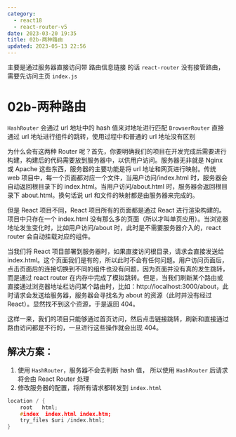 ```yaml
---
category: 
  - react18
  - react-router-v5
date: 2023-03-20 19:35
title: 02b-两种路由
updated: 2023-05-13 22:56
---
```


主要是通过服务器直接访问带 路由信息链接 的话 `react-router` 没有接管路由，需要先访问主页 `index.js`

# 02b-两种路由

`HashRouter` 会通过 url 地址中的 hash 值来对地址进行匹配
`BrowserRouter` 直接通过 url 地址进行组件的跳转，使用过程中和普通的 url 地址没有区别

为什么会有这两种 Router 呢？首先，你要明确我们的项目在开发完成后需要进行构建，构建后的代码需要放到服务器中，以供用户访问。服务器无非就是 Nginx 或 Apache 这些东西，服务器的主要功能是将 url 地址和网页进行映射。传统 web 项目中，每一个页面都对应一个文件，当用户访问/index.html 时，服务器会自动返回根目录下的 index.html。当用户访问/about.html 时，服务器会返回根目录下 about.html。换句话说 url 和文件的映射都是由服务器来完成的。

但是 React 项目不同，React 项目所有的页面都是通过 React 进行渲染构建的。项目中只存在一个 index.html 没有那么多的页面（所以才叫单页应用）。当浏览器地址发生变化时，比如用户访问/about 时，此时是不需要服务器介入的，react router 会自动挂载对应的组件。

当我们将 React 项目部署到服务器时，如果直接访问根目录，请求会直接发送给 index.html。这个页面我们是有的，所以此时不会有任何问题。用户访问页面后，点击页面后的连接切换到不同的组件也没有问题，因为页面并没有真的发生跳转，而是通过 react router 在内存中完成了模拟跳转。但是，当我们刷新某个路由或直接通过浏览器地址栏访问某个路由时，比如：http://localhost:3000/about，此时请求会发送给服务器，服务器会寻找名为 about 的资源（此时并没有经过 React）。显然找不到这个资源，于是返回 404。

这样一来，我们的项目只能够通过首页访问，然后点击链接跳转，刷新和直接通过路由访问都是不行的，一旦进行这些操作就会出现 404。

## 解决方案：

1. 使用 `HashRouter`，服务器不会去判断 hash 值，
   所以使用 `HashRouter` 后请求将会由 React Router 处理
2. 修改服务器的配置，将所有请求都转发到 `index.html`

```c
location / {
    root   html;
    #index  index.html index.htm;
    try_files $uri /index.html;
}
```